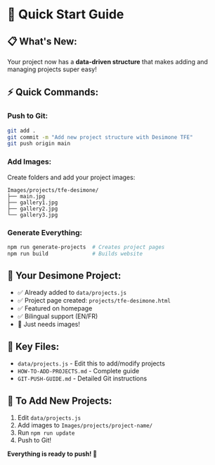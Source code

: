 # 🚀 Quick Start Guide

## 📋 **What's New:**
Your project now has a **data-driven structure** that makes adding and managing projects super easy!

## ⚡ **Quick Commands:**

### **Push to Git:**
```bash
git add .
git commit -m "Add new project structure with Desimone TFE"
git push origin main
```

### **Add Images:**
Create folders and add your project images:
```
Images/projects/tfe-desimone/
├── main.jpg
├── gallery1.jpg
├── gallery2.jpg
└── gallery3.jpg
```

### **Generate Everything:**
```bash
npm run generate-projects  # Creates project pages
npm run build              # Builds website
```

## 🎯 **Your Desimone Project:**
- ✅ Already added to `data/projects.js`
- ✅ Project page created: `projects/tfe-desimone.html`
- ✅ Featured on homepage
- ✅ Bilingual support (EN/FR)
- 📸 Just needs images!

## 📁 **Key Files:**
- `data/projects.js` - Edit this to add/modify projects
- `HOW-TO-ADD-PROJECTS.md` - Complete guide
- `GIT-PUSH-GUIDE.md` - Detailed Git instructions

## 🔧 **To Add New Projects:**
1. Edit `data/projects.js`
2. Add images to `Images/projects/project-name/`
3. Run `npm run update`
4. Push to Git!

**Everything is ready to push! 🚀**